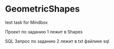 # GeometricShapes
test task for Mindbox

Проект по заданию 1 лежит в Shapes

SQL Запрос по заданию 2 лежит в txt файлике sql
